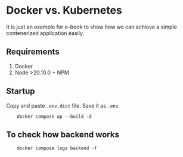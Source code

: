 # Docker vs. Kubernetes

It is just an example for e-book to show how we can achieve a simple contenerized application easily.

## Requirements

1. Docker
2. Node >20.10.0 + NPM

## Startup

Copy and paste `.env.dist` file. Save it as `.env`.

```shell
    docker compose up --build -d
```

## To check how backend works

```shell
    docker compose logs backend -f
```